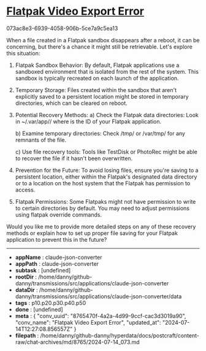 # [Flatpak Video Export Error](https://claude.ai/chat/8765470f-4a2a-4d99-9ccf-cac3d3019a90)

073ac8e3-6939-4058-906b-5ce7a9c5ea13

 When a file created in a Flatpak sandbox disappears after a reboot, it can be concerning, but there's a chance it might still be retrievable. Let's explore this situation:

1. Flatpak Sandbox Behavior:
   By default, Flatpak applications use a sandboxed environment that is isolated from the rest of the system. This sandbox is typically recreated on each launch of the application.

2. Temporary Storage:
   Files created within the sandbox that aren't explicitly saved to a persistent location might be stored in temporary directories, which can be cleared on reboot.

3. Potential Recovery Methods:
   a) Check the Flatpak data directories:
      Look in ~/.var/app/<app-id>/ where <app-id> is the ID of your Flatpak application.
   
   b) Examine temporary directories:
      Check /tmp/ or /var/tmp/ for any remnants of the file.
   
   c) Use file recovery tools:
      Tools like TestDisk or PhotoRec might be able to recover the file if it hasn't been overwritten.

4. Prevention for the Future:
   To avoid losing files, ensure you're saving to a persistent location, either within the Flatpak's designated data directory or to a location on the host system that the Flatpak has permission to access.

5. Flatpak Permissions:
   Some Flatpaks might not have permission to write to certain directories by default. You may need to adjust permissions using flatpak override commands.

Would you like me to provide more detailed steps on any of these recovery methods or explain how to set up proper file saving for your Flatpak application to prevent this in the future?

---

* **appName** : claude-json-converter
* **appPath** : claude-json-converter
* **subtask** : [undefined]
* **rootDir** : /home/danny/github-danny/transmissions/src/applications/claude-json-converter
* **dataDir** : /home/danny/github-danny/transmissions/src/applications/claude-json-converter/data
* **tags** : p10.p20.p30.p40.p50
* **done** : [undefined]
* **meta** : {
  "conv_uuid": "8765470f-4a2a-4d99-9ccf-cac3d3019a90",
  "conv_name": "Flatpak Video Export Error",
  "updated_at": "2024-07-14T12:27:08.856557Z"
}
* **filepath** : /home/danny/github-danny/hyperdata/docs/postcraft/content-raw/chat-archives/md/8765/2024-07-14_073.md